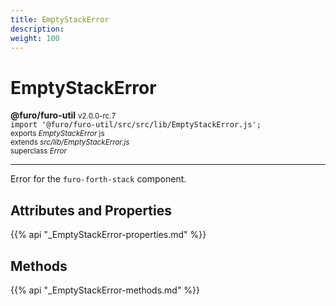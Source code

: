 ```yaml
---
title: EmptyStackError
description: 
weight: 100
---
```


# EmptyStackError

**@furo/furo-util** <small>v2.0.0-rc.7</small>
<br>`import '@furo/furo-util/src/src/lib/EmptyStackError.js';`<small>
<br>exports *EmptyStackError* js
<br>extends *src/lib/EmptyStackError.js*
<br>superclass *Error*</small>


****

Error for the `furo-forth-stack` component.

## Attributes and Properties
{{% api "_EmptyStackError-properties.md" %}}





## Methods
{{% api "_EmptyStackError-methods.md" %}}

